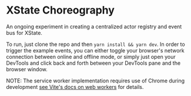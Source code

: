 # XState Choreography

An ongoing experiment in creating a centralized actor registry and event bus for XState.

To run, just clone the repo and then `yarn install && yarn dev`. In order to trigger the example events, you can either toggle your browser's network connection between online and offline mode, or simply just open your DevTools and click back and forth between your DevTools pane and the browser window.

NOTE: The service worker implementation requires use of Chrome during development [see Vite's docs on web workers](https://vitejs.dev/guide/features.html#web-workers) for details.
